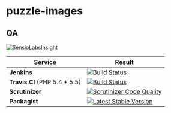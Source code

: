 puzzle-images
=============

QA
--

[![SensioLabsInsight](https://insight.sensiolabs.com/projects/a28429c5-108a-4074-b675-62e0a974bce8/big.png)](https://insight.sensiolabs.com/projects/a28429c5-108a-4074-b675-62e0a974bce8)

Service | Result
--- | ---
**Jenkins** | [![Build Status](http://jenkins.deboo.fr/job/Puzzle-images/badge/icon)](http://jenkins.deboo.fr/job/Puzzle-images/)
**Travis CI** (PHP 5.4 + 5.5) | [![Build Status](https://travis-ci.org/Niktux/puzzle-images.png?branch=master)](https://travis-ci.org/Niktux/puzzle-images)
**Scrutinizer** | [![Scrutinizer Code Quality](https://scrutinizer-ci.com/g/Niktux/puzzle-images/badges/quality-score.png?b=master)](https://scrutinizer-ci.com/g/Niktux/puzzle-images/?branch=master)
**Packagist** | [![Latest Stable Version](https://poser.pugx.org/niktux/puzzle-images/v/stable.png)](https://packagist.org/packages/niktux/puzzle-images)
